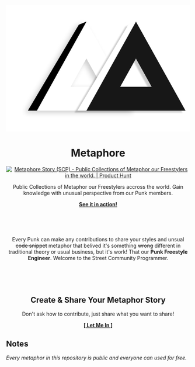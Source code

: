 ![Metaphor](public/metaphor.png)

<p align="center">
    <h1 align="center">Metaphore</h1>
    <p align="center"><a href="https://www.producthunt.com/posts/metaphore-story-scp?utm_source=badge-featured&utm_medium=badge&utm_souce=badge-metaphore&#0045;story&#0045;scp" target="_blank"><img src="https://api.producthunt.com/widgets/embed-image/v1/featured.svg?post_id=384637&theme=light" alt="Metaphore&#0032;Story&#0032;&#0040;SCP&#0041; - Public&#0032;Collections&#0032;of&#0032;Metaphor&#0032;our&#0032;Freestylers&#0032;in&#0032;the&#0032;world&#0046; | Product Hunt" style="width: 250px; height: 54px;" width="250" height="54" /></a></p>
    <p align="center">Public Collections of Metaphor our Freestylers accross the world. Gain knowledge with unusual perspective from our Punk members.</p>
    <p align="center"><strong><a href="https://metaphore.vercel.app">See it in action!</a></strong></p>
    <br><br><br>
</p>

<p align="center">Every Punk can make any contributions to share your styles and unsual <s>code snippet</s> metaphor that belived it's something <s>wrong</s> different in traditional theory or usual business, but it's work! That our <b>Punk Freestyle Engineer</b>. Welcome to the Street Community Programmer.</p>
<br><br><br>

<p align="center">
    <h2 align="center">Create & Share Your Metaphor Story</h2>
    <p align="center">Don't ask how to contribute, just share what you want to share!</p>
    <p align="center"><strong><a href="https://github.com/StreetCommunityProgrammer/metaphore/issues/new/choose">[ Let Me In ]</a></strong></p>
</p>

## Notes

_Every metaphor in this repository is public and everyone can used for free._
